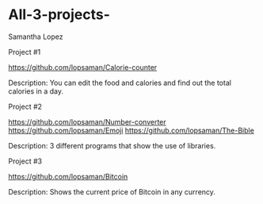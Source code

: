 # All-3-projects-


Samantha Lopez

Project #1

https://github.com/lopsaman/Calorie-counter

Description: You can edit the food and calories and find out the total calories in a day.

Project #2

https://github.com/lopsaman/Number-converter
https://github.com/lopsaman/Emoji
https://github.com/lopsaman/The-Bible

Description: 3 different programs that show the use of libraries. 

Project #3

https://github.com/lopsaman/Bitcoin

Description: Shows the current price of Bitcoin in any currency. 

